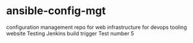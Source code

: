 # ansible-config-mgt
configuration management repo for web infrastructure  for devops tooling website
Testing Jenkins build trigger
Test number 5
